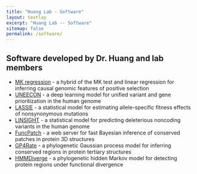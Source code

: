 ```yaml
---
title: "Huang Lab - Software"
layout: textlay
excerpt: "Huang Lab -- Software"
sitemap: false
permalink: /software/
---
```


## Software developed by Dr. Huang and lab members
<ul>
  <li>
    <a href="https://github.com/yifei-lab/MK-regression">MK regression</a> - a hybrid of the MK test and linear regression for inferring causal genomic features of positive selection
  </li>
  <li>
    <a href="https://github.com/yifei-lab/UNEECON">UNEECON</a> - a deep learning model for unified variant and gene prioritization in the human genome
  </li>
  <li>
    <a href="https://github.com/CshlSiepelLab/LASSIE">LASSIE</a> - a statistical model for estimating allele-specific fitness effects of nonsynonymous mutations
  </li>

  <li>
    <a href="https://github.com/CshlSiepelLab/LINSIGHT">LINSIGHT</a> - a statistical model for predicting deleterious noncoding variants in the human genome
  </li>

  <li>
    <a href="http://info.mcmaster.ca/yifei/FuncPatch">FuncPatch</a> - a web server for fast Bayesian inference of conserved patches in protein 3D structures
  </li>

  <li>
    <a href="http://info.mcmaster.ca/yifei/software/gp4rate.html">GP4Rate</a> - a phylogenetic Gaussian process model for inferring conserved regions in protein tertiary structures
  </li>

  <li>
    <a href="http://info.mcmaster.ca/yifei/software/HMMDiverge.html">HMMDiverge</a> - a phylogenetic hidden Markov model for detecting protein regions under functional divergence
  </li>
</ul>

